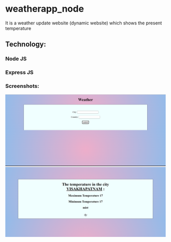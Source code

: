 # weatherapp_node
<p>It is a weather update website (dynamic website) which shows the present temperature</p>
<h2>Technology:</h2>
<h3>Node JS</h3>
<h3>Express JS</h3>

<h3>Screenshots:</h3>
<img src="https://github.com/R-Sree-Vani/weatherapp_node/blob/master/Screenshot%20(148).png"><br>
<img src="https://github.com/R-Sree-Vani/weatherapp_node/blob/master/Screenshot%20(149).png">

